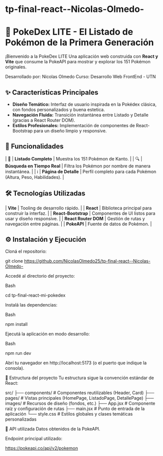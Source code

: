 # tp-final-react--Nicolas-Olmedo-

# 🌟 PokeDex LITE - El Listado de Pokémon de la Primera Generación

¡Bienvenido a la PokeDex LITE Una aplicación web construida con **React y Vite** que consume la PokeAPI para mostrar y explorar los 151 Pokémon originales.

Desarrollado por: Nicolas Olmedo
Curso: Desarrollo Web FrontEnd - UTN

## ✨ Características Principales

- **Diseño Temático:** Interfaz de usuario inspirada en la Pokédex clásica, con fondos personalizados y buena estetica.
- **Navegación Fluida:** Transición instantánea entre Listado y Detalle (gracias a React Router DOM).
- **Estilos Profesionales:** Implementación de componentes de React-Bootstrap para un diseño limpio y responsive.

## 🎯 Funcionalidades

| 📜 | **Listado Completo** | Muestra los 151 Pokémon de Kanto. |
| 🔍 | **Búsqueda en Tiempo Real** | Filtra los Pokémon por nombre de manera instantánea. |
| ℹ️ | **Página de Detalle** | Perfil completo para cada Pokémon (Altura, Peso, Habilidades). |

## 🛠️ Tecnologías Utilizadas

| **Vite** | Tooling de desarrollo rápido. |
| **React** | Biblioteca principal para construir la interfaz. |
| **React-Bootstrap** | Componentes de UI listos para usar y diseño responsive. |
| **React Router DOM** | Gestión de rutas y navegación entre páginas. |
| **PokeAPI** | Fuente de datos de Pokémon. |

## ⚙️ Instalación y Ejecución

Cloná el repositorio:

git clone https://github.com/NicolasOlmedo25/tp-final-react--Nicolas-Olmedo-

Accedé al directorio del proyecto:

Bash

cd tp-final-react-mi-pokedex

Instalá las dependencias:

Bash

npm install

Ejecutá la aplicación en modo desarrollo:

Bash

npm run dev

Abrí tu navegador en http://localhost:5173 (o el puerto que indique la consola).

📁 Estructura del proyecto
Tu estructura sigue la convención estándar de React:

src/
├── components/ # Componentes reutilizables (Header, Card)
├── pages/ # Vistas principales (HomePage, ListadoPage, DetallePage)
├── images/ # Recursos de diseño (fondos, etc.)
├── App.jsx # Componente raíz y configuración de rutas
├── main.jsx # Punto de entrada de la aplicación
└── style.css # Estilos globales y clases temáticas personalizadas

📡 API utilizada
Datos obtenidos de la PokeAPI.

Endpoint principal utilizado:

https://pokeapi.co/api/v2/pokemon
